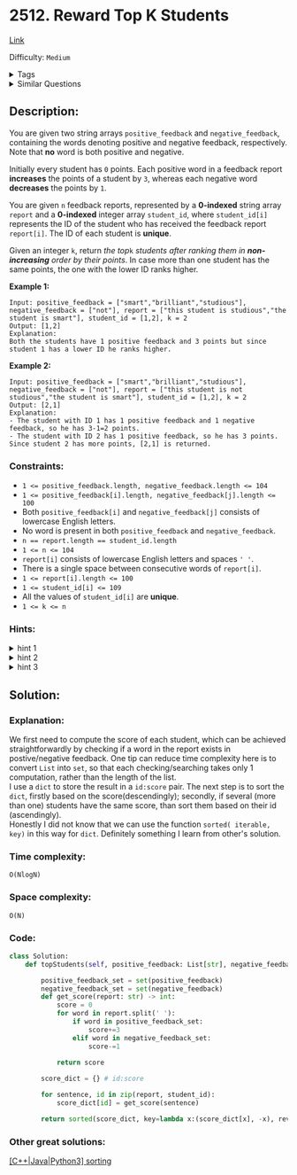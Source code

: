 # 2512. Reward Top K Students
[Link](https://leetcode.com/problems/reward-top-k-students/)

Difficulty: `Medium`

<details>
<summary> Tags</summary>

`Array`, `Hash Table`, `String`, `Sorting`, `Heap (Priority Queue)`
</details>

<details>
<summary> Similar Questions</summary>

[Queue Reconstruction by Height](https://leetcode.com/problems/queue-reconstruction-by-height/)	`Medium`

[K Highest Ranked Items Within a Price Range](https://leetcode.com/problems/k-highest-ranked-items-within-a-price-range/)	`Medium`


</details>

## Description:  
You are given two string arrays `positive_feedback` and `negative_feedback`,
containing the words denoting positive and negative feedback, respectively.
Note that **no** word is both positive and negative.

Initially every student has `0` points. Each positive word in a feedback
report **increases** the points of a student by `3`, whereas each negative
word **decreases** the points by `1`.

You are given `n` feedback reports, represented by a **0-indexed** string
array `report` and a **0-indexed** integer array `student_id`, where
`student_id[i]` represents the ID of the student who has received the feedback
report `report[i]`. The ID of each student is **unique**.

Given an integer `k`, return _the top_`k` _students after ranking them in
**non-increasing** order by their points_. In case more than one student has
the same points, the one with the lower ID ranks higher.



**Example 1:**

    
    
    Input: positive_feedback = ["smart","brilliant","studious"], negative_feedback = ["not"], report = ["this student is studious","the student is smart"], student_id = [1,2], k = 2
    Output: [1,2]
    Explanation: 
    Both the students have 1 positive feedback and 3 points but since student 1 has a lower ID he ranks higher.
    

**Example 2:**

    
    
    Input: positive_feedback = ["smart","brilliant","studious"], negative_feedback = ["not"], report = ["this student is not studious","the student is smart"], student_id = [1,2], k = 2
    Output: [2,1]
    Explanation: 
    - The student with ID 1 has 1 positive feedback and 1 negative feedback, so he has 3-1=2 points. 
    - The student with ID 2 has 1 positive feedback, so he has 3 points. 
    Since student 2 has more points, [2,1] is returned.
    



### Constraints:

  * `1 <= positive_feedback.length, negative_feedback.length <= 104`
  * `1 <= positive_feedback[i].length, negative_feedback[j].length <= 100`
  * Both `positive_feedback[i]` and `negative_feedback[j]` consists of lowercase English letters.
  * No word is present in both `positive_feedback` and `negative_feedback`.
  * `n == report.length == student_id.length`
  * `1 <= n <= 104`
  * `report[i]` consists of lowercase English letters and spaces `' '`.
  * There is a single space between consecutive words of `report[i]`.
  * `1 <= report[i].length <= 100`
  * `1 <= student_id[i] <= 109`
  * All the values of `student_id[i]` are **unique**.
  * `1 <= k <= n`

### Hints:
<details>
<summary> hint 1</summary>

Hash the positive and negative feedback words separately.


</details>
<details>
<summary> hint 2</summary>

Calculate the points for each student’s feedback.


</details>
<details>
<summary> hint 3</summary>

Sort the students accordingly to find the top _k_ among them.


</details>


## Solution:  


### Explanation:  
We first need to compute the score of each student, which can be achieved straightforwardly by checking if a word in the report exists in postive/negative feedback.
One tip can reduce time complexity here is to convert `List` into `set`, so that each checking/searching takes only 1 computation, rather than the length of the list.  
I use a `dict` to store the result in a `id:score` pair.
The next step is to sort the `dict`, firstly based on the score(descendingly); secondly, if several (more than one) students have the same score, than sort them based on their id (ascendingly).  
Honestly I did not know that we can use the function `sorted( iterable, key)` in this way for `dict`. Definitely something I learn from other's solution.  

### Time complexity:  
`O(NlogN)`  


### Space complexity:  
`O(N)`  


### Code:  
```python
class Solution:
    def topStudents(self, positive_feedback: List[str], negative_feedback: List[str], report: List[str], student_id: List[int], k: int) -> List[int]:

        positive_feedback_set = set(positive_feedback) 
        negative_feedback_set = set(negative_feedback)
        def get_score(report: str) -> int:
            score = 0
            for word in report.split(' '):
                if word in positive_feedback_set:
                    score+=3
                elif word in negative_feedback_set:
                    score-=1

            return score
        
        score_dict = {} # id:score

        for sentence, id in zip(report, student_id): 
            score_dict[id] = get_score(sentence)

        return sorted(score_dict, key=lambda x:(score_dict[x], -x), reverse=True)[:k]
```


### Other great solutions:
[[C++|Java|Python3] sorting](https://leetcode.com/problems/reward-top-k-students/solutions/2946535/c-java-python3-sorting/)
